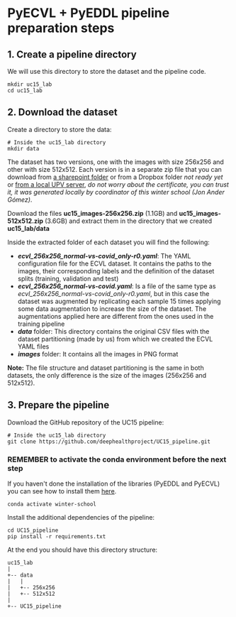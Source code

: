 # PyECVL + PyEDDL pipeline preparation steps

## 1. Create a pipeline directory
We will use this directory to store the dataset and the pipeline code.

    mkdir uc15_lab
    cd uc15_lab

## 2. Download the dataset
Create a directory to store the data:

    # Inside the uc15_lab directory
    mkdir data

The dataset has two versions, one with the images with size 256x256 and other with size 512x512. Each version is in a separate zip
file that you can download from
[a sharepoint folder](https://upvedues-my.sharepoint.com/:f:/g/personal/salcarpo_upv_edu_es/ErvSniya5ndOsXE-T3mffTEBsc0aaW4MjMGpGWqhT8VUwg?e=KLByo0)
or from a Dropbox folder _not ready yet_
or [from a local UPV server](https://clocalprog.dsic.upv.es/winter-school/data/),
_do not worry about the certificate, you can trust it, it was generated locally by coordinator of this winter school (Jon Ander G&oacute;mez)_.

Download the files **uc15_images-256x256.zip** (1.1GB) and **uc15_images-512x512.zip** (3.6GB) and extract them in the directory that we created **uc15_lab/data**

Inside the extracted folder of each dataset you will find the following:

- ***ecvl_256x256_normal-vs-covid_only-r0.yaml***: The YAML configuration file for the ECVL dataset. It contains the paths to the images, their corresponding labels and the definition of the dataset splits (training, validation and test)
- ***ecvl_256x256_normal-vs-covid.yaml***: Is a file of the same type as *ecvl_256x256_normal-vs-covid_only-r0.yaml*, but in this case the dataset was augmented by replicating each sample 15 times applying some data augmentation to increase the size of the dataset. The augmentations applied here are different from the ones used in the training pipeline
- ***data*** folder: This directory contains the original CSV files with the dataset partitioning (made by us) from which we created the ECVL YAML files
- ***images*** folder: It contains all the images in PNG format

**Note:** The file structure and dataset partitioning is the same in both datasets, the only difference is the size of the images (256x256 and 512x512).
    
## 3. Prepare the pipeline
Download the GitHub repository of the UC15 pipeline:

    # Inside the uc15_lab directory
    git clone https://github.com/deephealthproject/UC15_pipeline.git
    
### REMEMBER to activate the conda environment before the next step
If you haven't done the installation of the libraries (PyEDDL and PyECVL) you can
see how to install them [here](https://github.com/deephealthproject/winter-school/blob/main/lab/01_installation/README.md).
    
    conda activate winter-school

Install the additional dependencies of the pipeline:

    cd UC15_pipeline
    pip install -r requirements.txt
    
At the end you should have this directory structure:

    uc15_lab
    |
    +-- data
    |   |
    |   +-- 256x256
    |   +-- 512x512
    |
    +-- UC15_pipeline
